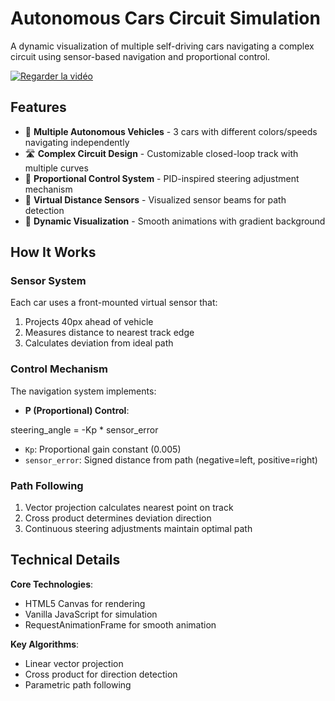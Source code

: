 # Autonomous Cars Circuit Simulation

A dynamic visualization of multiple self-driving cars navigating a complex circuit using sensor-based navigation and proportional control.

[![Regarder la vidéo](https://img.youtube.com/vi/VIDEO_ID/maxresdefault.jpg)](https://www.youtube.com/watch?v=7DevXKsIlr0)

## Features

- 🚗 **Multiple Autonomous Vehicles** - 3 cars with different colors/speeds navigating independently
- 🛣️ **Complex Circuit Design** - Customizable closed-loop track with multiple curves
- 🧭 **Proportional Control System** - PID-inspired steering adjustment mechanism
- 📡 **Virtual Distance Sensors** - Visualized sensor beams for path detection
- 🌈 **Dynamic Visualization** - Smooth animations with gradient background

## How It Works

### Sensor System

Each car uses a front-mounted virtual sensor that:

1. Projects 40px ahead of vehicle
2. Measures distance to nearest track edge
3. Calculates deviation from ideal path

### Control Mechanism

The navigation system implements:

- **P (Proportional) Control**:

steering_angle = -Kp \* sensor_error

- `Kp`: Proportional gain constant (0.005)
- `sensor_error`: Signed distance from path (negative=left, positive=right)

### Path Following

1. Vector projection calculates nearest point on track
2. Cross product determines deviation direction
3. Continuous steering adjustments maintain optimal path

## Technical Details

**Core Technologies**:

- HTML5 Canvas for rendering
- Vanilla JavaScript for simulation
- RequestAnimationFrame for smooth animation

**Key Algorithms**:

- Linear vector projection
- Cross product for direction detection
- Parametric path following
